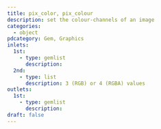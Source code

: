```yaml
---
title: pix_color, pix_colour
description: set the colour-channels of an image
categories:
  - object
pdcategory: Gem, Graphics
inlets:
  1st:
    - type: gemlist
      description:
  2nd:
    - type: list
      description: 3 (RGB) or 4 (RGBA) values
outlets:
  1st:
    - type: gemlist
      description:
draft: false
---
```

